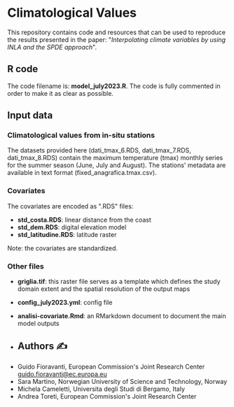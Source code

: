 # Climatological Values

This repository contains code and resources that can be used to reproduce the results presented in the paper: "*Interpolating climate variables by using INLA and the SPDE approach*".

## R code

The code filename is: **model_july2023.R**. The code is fully commented in order to make it as clear as possible.

## Input data

### Climatological values from in-situ stations

The datasets provided here (dati_tmax_6.RDS, dati_tmax_7.RDS, dati_tmax_8.RDS) contain the maximum temperature (tmax) monthly series for the summer season (June, July and August). The stations' metadata are available in text format (fixed_anagrafica.tmax.csv).  

### Covariates

The covariates are encoded as ".RDS" files:

- **std_costa.RDS**: linear distance from the coast
- **std_dem.RDS**: digital elevation model
- **std_latitudine.RDS**: latitude raster
  
Note: the covariates are standardized. 

### Other files

- **griglia.tif**: this raster file serves as a template which defines the study domain extent and the spatial resolution of the output maps
- **config_july2023.yml**: config file
- **analisi-covariate.Rmd**: an RMarkdown document to document the main model outputs

- ## Authors :writing_hand:

* Guido Fioravanti, European Commission's Joint Research Center <guido.fioravanti@ec.europa.eu>
* Sara Martino, Norwegian University of Science and Technology, Norway
* Michela Cameletti, Universita degli Studi di Bergamo, Italy
* Andrea Toreti, European Commission's Joint Research Center


